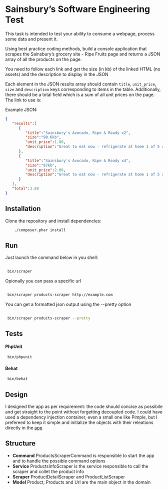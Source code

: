 # Sainsbury’s Software Engineering Test

This task is intended to test your ability to consume a webpage, process some data 
and present it.

Using best practice coding methods, build a console application that scrapes the 
Sainsbury’s grocery site - Ripe Fruits page and returns a JSON array of all the 
products on the page.

You need to follow each link and get the size (in kb) of the linked HTML (no assets) 
and the description to display in the JSON

Each element in the JSON results array should contain `title`, `unit_price`, `size` and 
`description` keys corresponding to items in the table.
Additionally, there should be a total field which is a sum of all unit prices on the page.
The link to use is:


Example JSON:
```json
{
   "results":[
      {
         "title":"Sainsbury's Avocado, Ripe & Ready x2",
         "size":"90.6kb",
         "unit_price":1.80,
         "description":"Great to eat now - refrigerate at home 1 of 5 a day 1 avocado counts as 1 of your 5..."
      },
      {
         "title":"Sainsbury's Avocado, Ripe & Ready x4",
         "size":"87kb",
         "unit_price":2.00,
         "description":"Great to eat now - refrigerate at home 1 of 5 a day 1 "
      }
   ],
   "total":3.80
}
```

## Installation

Clone the repository and install dependencies:

```bash
    ./composer.phar install
```

## Run

Just launch the command below in you shell:
```bash
 
 bin/scraper
```

Opionally you can pass a specific url 

```bash
 
 bin/scraper products-scraper http://example.com
```

You can get a formatted json output using the --pretty option

```bash
 
 bin/scraper products-scraper --pretty
```

## Tests

#### PhpUnit

```bash
 bin/phpunit
```

#### Behat

```bash
 bin/behat
```


## Design

I designed the app as per requirement: the code should concise as possibile and get straight to the point without forgetting decoupled code.
I could have used a dependency injection container, even a small one like Pimple, but I prefereed to keep it simple and 
initialize the objects with their releations directly in the [app](https://github.com/cirpo/sainsburys-scraper/blob/76be66b0dd4f4171058d896a1c0e1ef6a05d3bcd/bin/scraper#L13L20)

## Structure

* **Command** ProductsScraperCommand is responsible to start the app and to handle the possible command options
* **Service** ProductsInfoScraper is the service responsible to call the scraper and collet the product info
* **Scraper** ProductDetailScraper and ProductListScraper
* **Model** Product, Products and Url are the main object in the domain

